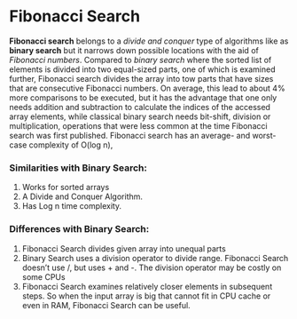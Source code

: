 # Fibonacci Search

**Fibonacci search** belongs to a *divide and conquer* type of algorithms like as **binary search** but it narrows down possible locations with the aid of *Fibonacci numbers*.  Compared to *binary search* where the sorted list of elements is divided into two equal-sized parts, one of which is examined further, Fibonacci search divides the array into tow parts that have sizes that are consecutive Fibonacci numbers. On average, this lead to about 4% more comparisons to be executed, but it has the advantage that one only needs addition and subtraction to calculate the indices of the accessed array elements, while classical binary search needs bit-shift, division or multiplication, operations that were less common at the time Fibonacci search was first published. Fibonacci search has an average- and worst-case complexity of O(log n),  

### Similarities with Binary Search:  
1. Works for sorted arrays
2. A Divide and Conquer Algorithm.
3. Has Log n time complexity.

### Differences with Binary Search: 
1. Fibonacci Search divides given array into unequal parts
2.  Binary Search uses a division operator to divide range. Fibonacci Search doesn’t use /, but uses + and -. The division operator may be costly on some CPUs
3. Fibonacci Search examines relatively closer elements in subsequent steps. So when the input array is big that cannot fit in CPU cache or even in RAM, Fibonacci Search can be useful.